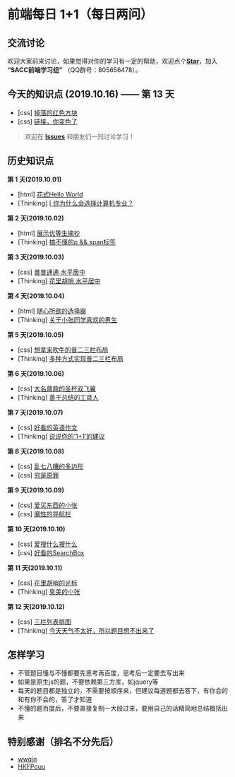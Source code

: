 # 前端每日 **1+1**（每日两问）

## 交流讨论
欢迎大家前来讨论，如果觉得对你的学习有一定的帮助，欢迎点个[**Star**](https://github.com/NJUPT-SACC/One-Plus-One-Question)，加入 **“SACC前端学习组”** （QQ群号：805656478）。

## 今天的知识点 (2019.10.16) —— 第 13 天
- [css] [  掉落的红色方块  ](https://github.com/NJUPT-SACC/One-Plus-One-Question/issues/25)
- [css] [ 链接，你变色了 ](https://github.com/NJUPT-SACC/One-Plus-One-Question/issues/26)

> 欢迎在 [**Issues**](https://github.com/haizlin/fe-interview/issues) 和朋友们一同讨论学习！

## 历史知识点
**第 1 天(2019.10.01)**
- [html] [ 花式Hello World ](https://github.com/NJUPT-SACC/One-Plus-One-Question/issues/1)
- [Thinking] [[ 你为什么会选择计算机专业？](https://github.com/NJUPT-SACC/One-Plus-One-Question/issues/2)

**第 2 天(2019.10.02)**
- [html] [ 展示优等生摘抄 ](https://github.com/NJUPT-SACC/One-Plus-One-Question/issues/3)
- [Thinking] [ 搞不懂的p && span标签 ](https://github.com/NJUPT-SACC/One-Plus-One-Question/issues/4)

**第 3 天(2019.10.03)**
- [css] [ 普普通通 水平居中 ](https://github.com/NJUPT-SACC/One-Plus-One-Question/issues/5)
- [Thinking] [ 花里胡哨 水平居中 ](https://github.com/NJUPT-SACC/One-Plus-One-Question/issues/6)

**第 4 天(2019.10.04)**
- [html] [ 随心所欲的选择器 ](https://github.com/NJUPT-SACC/One-Plus-One-Question/issues/7)
- [Thinking] [ 关于小张同学喜欢的男生 ](https://github.com/NJUPT-SACC/One-Plus-One-Question/issues/8)

**第 5 天(2019.10.05)**
- [css] [ 想拿来吹牛的普二三栏布局 ](https://github.com/NJUPT-SACC/One-Plus-One-Question/issues/9)
- [Thinking] [ 多种方式实现普二三栏布局 ](https://github.com/NJUPT-SACC/One-Plus-One-Question/issues/10)

**第 6 天(2019.10.06)**
- [css] [ 大名鼎鼎的圣杯双飞翼 ](https://github.com/NJUPT-SACC/One-Plus-One-Question/issues/11)
- [Thinking] [ 善于总结的工具人 ](https://github.com/NJUPT-SACC/One-Plus-One-Question/issues/12)

**第 7 天(2019.10.07)**
- [css] [ 好看的英语作文 ](https://github.com/NJUPT-SACC/One-Plus-One-Question/issues/13)
- [Thinking] [ 说说你的‘1+1’的建议 ](https://github.com/NJUPT-SACC/One-Plus-One-Question/issues/14)

**第 8 天(2019.10.08)**
- [css] [ 乱七八糟的多边形 ](https://github.com/NJUPT-SACC/One-Plus-One-Question/issues/15)
- [css] [ 穷是原罪 ](https://github.com/NJUPT-SACC/One-Plus-One-Question/issues/16)

**第 9 天(2019.10.09)**
- [css] [ 爱买东西的小张 ](https://github.com/NJUPT-SACC/One-Plus-One-Question/issues/17)
- [css] [ 魔性的导航栏 ](https://github.com/NJUPT-SACC/One-Plus-One-Question/issues/18)

**第 10 天(2019.10.10)**
- [css] [ 爱搜什么搜什么 ](https://github.com/NJUPT-SACC/One-Plus-One-Question/issues/19)
- [css] [ 好看的SearchBox ](https://github.com/NJUPT-SACC/One-Plus-One-Question/issues/20)

**第 11 天(2019.10.11)**
- [css] [ 花里胡哨的光标 ](https://github.com/NJUPT-SACC/One-Plus-One-Question/issues/21)
- [Thinking] [ 臭美的小张 ](https://github.com/NJUPT-SACC/One-Plus-One-Question/issues/22)

**第 12 天(2019.10.12)**
- [css] [  三栏列表排图  ](https://github.com/NJUPT-SACC/One-Plus-One-Question/issues/23)
- [Thinking] [ 今天天气不太好，所以题目想不出来了 ](https://github.com/NJUPT-SACC/One-Plus-One-Question/issues/24)

## 怎样学习
- 不管题目懂与不懂都要先思考再百度，思考后一定要去写出来
- 如果是原生js的题，不要依赖第三方库，如jquery等
- 每天的题目都是独立的，不需要按顺序来，但建议每道题都去答下，有你会的和有你不会的，答了才知道
- 不懂的题百度后，不要直接复制一大段过来，要用自己的话精简地总结概括出来

## 特别感谢（排名不分先后）
- [wwqin](https://github.com/wwqin)
- [HKFPouu](https://github.com/HKFPouu)
